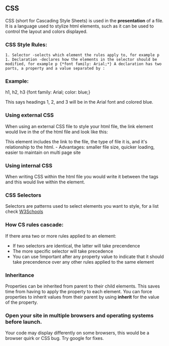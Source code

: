 ## CSS

CSS (short for Cascading Style Sheets) is used in the **presentation** of a file. It is a language used to stylize html elements, such as it can be used to control the layout and colors displayed.

### CSS Style Rules:
 	1. Selector -selects which element the rules apply to, for example p
	1. Declaration -declares how the elements in the selector should be modified, for example p {*font family: Arial;*} A declaration has two parts, a property and a value separated by :

### Example:
	
h1, h2, h3 {font family: Arial;
	   color: blue;}

This says headings 1, 2, and 3 will be in the Arial font and colored blue.

### Using external CSS

When using an external CSS file to style your html file, the link element would live in the <head> of the html file and look like this:

<link href="css/styles.css" type="text/css" rel="stylesheet" />

This element includes the link to the file, the type of file it is, and it's relationship to the html.
	- Advantages: smaller file size, quicker loading, easier to maintain on multi page site

### Using internal CSS

When writing CSS within the html file you would write it between the tags <style></style> and this would live within the <head> element.

### CSS Selectors

Selectors are patterns used to select elements you want to style, for a list check [W3Schools](https://www.w3schools.com/cssref/css_selectors.asp)

### How CS rules cascade:

If there area two or more rules applied to an element:
 - If two selectors are identical, the latter will take precendence
 - The more specific selector will take precedence
 - You can use !important after any property value to indicate that it should take precendence over any other rules applied to the same element
 
### Inheritance

Properties can be inherited from parent to their child elements. This saves time from having to apply the property to each element. You can force properties to inherit values from their parent by using **inherit** for the value of the property.

### Open your site in multiple browsers and operating systems before launch.

Your code may display differently on some browsers, this would be a browser quirk or CSS bug. Try google for fixes.

